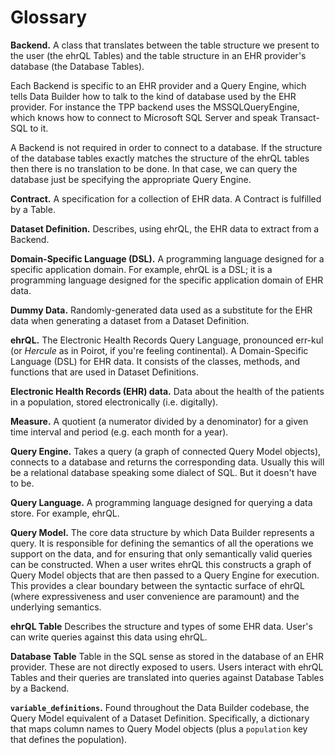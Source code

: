 # Glossary

**Backend.**
A class that translates between the table structure we present to the user (the ehrQL Tables) and the table structure in an EHR provider's database (the Database Tables).

Each Backend is specific to an EHR provider and a Query Engine, which tells Data Builder how to talk to the kind of database used by the EHR provider. For instance the TPP backend uses the MSSQLQueryEngine, which knows how to connect to Microsoft SQL Server and speak Transact-SQL to it.

A Backend is not required in order to connect to a database. If the structure of the database tables exactly matches the structure of the ehrQL tables then there is no translation to be done. In that case, we can query the database just be specifying the appropriate Query Engine.

**Contract.**
A specification for a collection of EHR data.
A Contract is fulfilled by a Table.

**Dataset Definition.**
Describes, using ehrQL, the EHR data to extract from a Backend.

**Domain-Specific Language (DSL).**
A programming language designed for a specific application domain.
For example, ehrQL is a DSL;
it is a programming language designed for the specific application domain of EHR data.

**Dummy Data.**
Randomly-generated data used as a substitute for the EHR data when generating a dataset from a Dataset Definition.

**ehrQL.**
The Electronic Health Records Query Language, pronounced  err-kul (or *Hercule* as in Poirot, if you're feeling continental).
A Domain-Specific Language (DSL) for EHR data.
It consists of the classes, methods, and functions that are used in Dataset Definitions.

**Electronic Health Records (EHR) data.**
Data about the health of the patients in a population, stored electronically (i.e. digitally).

**Measure.**
A quotient (a numerator divided by a denominator) for a given time interval and period (e.g. each month for a year).

**Query Engine.**
Takes a query (a graph of connected Query Model objects), connects to a database and returns the corresponding data. Usually this will be a relational database speaking some dialect of SQL. But it doesn't have to be.

**Query Language.**
A programming language designed for querying a data store.
For example, ehrQL.

**Query Model.**
The core data structure by which Data Builder represents a query. It is responsible for defining the semantics of all the operations we support on the data, and for ensuring that only semantically valid queries can be constructed. When a user writes ehrQL this constructs a graph of Query Model objects that are then passed to a Query Engine for execution. This provides a clear boundary between the syntactic surface of ehrQL (where expressiveness and user convenience are paramount) and the underlying semantics.

**ehrQL Table**
Describes the structure and types of some EHR data. User's can write queries against this data using ehrQL.

**Database Table**
Table in the SQL sense as stored in the database of an EHR provider. These are not directly exposed to users. Users interact with ehrQL Tables and their queries are translated into queries against Database Tables by a Backend.

**`variable_definitions`.**
Found throughout the Data Builder codebase, the Query Model equivalent of a Dataset Definition. Specifically, a dictionary that maps column names to Query Model objects (plus a `population` key that defines the population).

